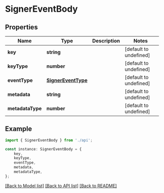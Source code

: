 # SignerEventBody


## Properties

Name | Type | Description | Notes
------------ | ------------- | ------------- | -------------
**key** | **string** |  | [default to undefined]
**keyType** | **number** |  | [default to undefined]
**eventType** | [**SignerEventType**](SignerEventType.md) |  | [default to undefined]
**metadata** | **string** |  | [default to undefined]
**metadataType** | **number** |  | [default to undefined]

## Example

```typescript
import { SignerEventBody } from './api';

const instance: SignerEventBody = {
    key,
    keyType,
    eventType,
    metadata,
    metadataType,
};
```

[[Back to Model list]](../README.md#documentation-for-models) [[Back to API list]](../README.md#documentation-for-api-endpoints) [[Back to README]](../README.md)
